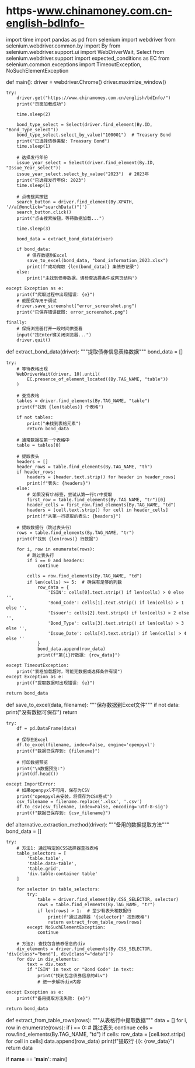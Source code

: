 # https-www.chinamoney.com.cn-english-bdInfo-
import time
import pandas as pd
from selenium import webdriver
from selenium.webdriver.common.by import By
from selenium.webdriver.support.ui import WebDriverWait, Select
from selenium.webdriver.support import expected_conditions as EC
from selenium.common.exceptions import TimeoutException, NoSuchElementException


def main():
    driver = webdriver.Chrome()
    driver.maximize_window()

    try:
        driver.get("https://www.chinamoney.com.cn/english/bdInfo/")
        print("页面加载成功")

        time.sleep(2)

        bond_type_select = Select(driver.find_element(By.ID, "Bond_Type_select"))
        bond_type_select.select_by_value("100001")  # Treasury Bond
        print("已选择债券类型: Treasury Bond")
        time.sleep(1)

        # 选择发行年份
        issue_year_select = Select(driver.find_element(By.ID, "Issue_Year_select"))
        issue_year_select.select_by_value("2023")  # 2023年
        print("已选择发行年份: 2023")
        time.sleep(1)

        # 点击搜索按钮
        search_button = driver.find_element(By.XPATH, '//a[@onclick="searchData()"]')
        search_button.click()
        print("点击搜索按钮，等待数据加载...")

        time.sleep(3)

        bond_data = extract_bond_data(driver)

        if bond_data:
            # 保存数据到Excel
            save_to_excel(bond_data, "bond_information_2023.xlsx")
            print(f"成功爬取 {len(bond_data)} 条债券记录")
        else:
            print("未找到债券数据，请检查选择条件或网页结构")

    except Exception as e:
        print(f"爬取过程中出现错误: {e}")
        # 截图保存用于调试
        driver.save_screenshot("error_screenshot.png")
        print("已保存错误截图: error_screenshot.png")

    finally:
        # 保持浏览器打开一段时间供查看
        input("按Enter键关闭浏览器...")
        driver.quit()


def extract_bond_data(driver):
    """提取债券信息表格数据"""
    bond_data = []

    try:
        # 等待表格出现
        WebDriverWait(driver, 10).until(
            EC.presence_of_element_located((By.TAG_NAME, "table"))
        )

        # 查找表格
        tables = driver.find_elements(By.TAG_NAME, "table")
        print(f"找到 {len(tables)} 个表格")

        if not tables:
            print("未找到表格元素")
            return bond_data

        # 通常数据在第一个表格中
        table = tables[0]

        # 提取表头
        headers = []
        header_rows = table.find_elements(By.TAG_NAME, "th")
        if header_rows:
            headers = [header.text.strip() for header in header_rows]
            print(f"表头: {headers}")
        else:
            # 如果没有th标签，尝试从第一行tr中提取
            first_row = table.find_elements(By.TAG_NAME, "tr")[0]
            header_cells = first_row.find_elements(By.TAG_NAME, "td")
            headers = [cell.text.strip() for cell in header_cells]
            print(f"从第一行提取的表头: {headers}")

        # 提取数据行（跳过表头行）
        rows = table.find_elements(By.TAG_NAME, "tr")
        print(f"找到 {len(rows)} 行数据")

        for i, row in enumerate(rows):
            # 跳过表头行
            if i == 0 and headers:
                continue

            cells = row.find_elements(By.TAG_NAME, "td")
            if len(cells) >= 5:  # 确保有足够的列数
                row_data = {
                    'ISIN': cells[0].text.strip() if len(cells) > 0 else '',
                    'Bond_Code': cells[1].text.strip() if len(cells) > 1 else '',
                    'Issuer': cells[2].text.strip() if len(cells) > 2 else '',
                    'Bond_Type': cells[3].text.strip() if len(cells) > 3 else '',
                    'Issue_Date': cells[4].text.strip() if len(cells) > 4 else ''
                }
                bond_data.append(row_data)
                print(f"第{i}行数据: {row_data}")

    except TimeoutException:
        print("表格加载超时，可能无数据或选择条件有误")
    except Exception as e:
        print(f"提取数据时出现错误: {e}")

    return bond_data


def save_to_excel(data, filename):
    """保存数据到Excel文件"""
    if not data:
        print("没有数据可保存")
        return

    try:
        df = pd.DataFrame(data)

        # 保存到Excel
        df.to_excel(filename, index=False, engine='openpyxl')
        print(f"数据已保存到: {filename}")

        # 打印数据预览
        print("\n数据预览:")
        print(df.head())

    except ImportError:
        # 如果openpyxl不可用，保存为CSV
        print("openpyxl未安装，将保存为CSV格式")
        csv_filename = filename.replace('.xlsx', '.csv')
        df.to_csv(csv_filename, index=False, encoding='utf-8-sig')
        print(f"数据已保存到: {csv_filename}")


def alternative_extraction_method(driver):
    """备用的数据提取方法"""
    bond_data = []

    try:
        # 方法1: 通过特定的CSS选择器查找表格
        table_selectors = [
            'table.table',
            'table.data-table',
            'table.grid',
            'div.table-container table'
        ]

        for selector in table_selectors:
            try:
                table = driver.find_element(By.CSS_SELECTOR, selector)
                rows = table.find_elements(By.TAG_NAME, "tr")
                if len(rows) > 1:  # 至少有表头和数据行
                    print(f"通过选择器 '{selector}' 找到表格")
                    return extract_from_table_rows(rows)
            except NoSuchElementException:
                continue

        # 方法2: 查找包含债券信息的div
        div_elements = driver.find_elements(By.CSS_SELECTOR, 'div[class*="bond"], div[class*="data"]')
        for div in div_elements:
            text = div.text
            if "ISIN" in text or "Bond Code" in text:
                print("找到包含债券信息的div")
                # 进一步解析div内容

    except Exception as e:
        print(f"备用提取方法失败: {e}")

    return bond_data


def extract_from_table_rows(rows):
    """从表格行中提取数据"""
    data = []
    for i, row in enumerate(rows):
        if i == 0:  # 跳过表头
            continue
        cells = row.find_elements(By.TAG_NAME, "td")
        if cells:
            row_data = [cell.text.strip() for cell in cells]
            data.append(row_data)
            print(f"提取行 {i}: {row_data}")
    return data


if __name__ == '__main__':
    main()
